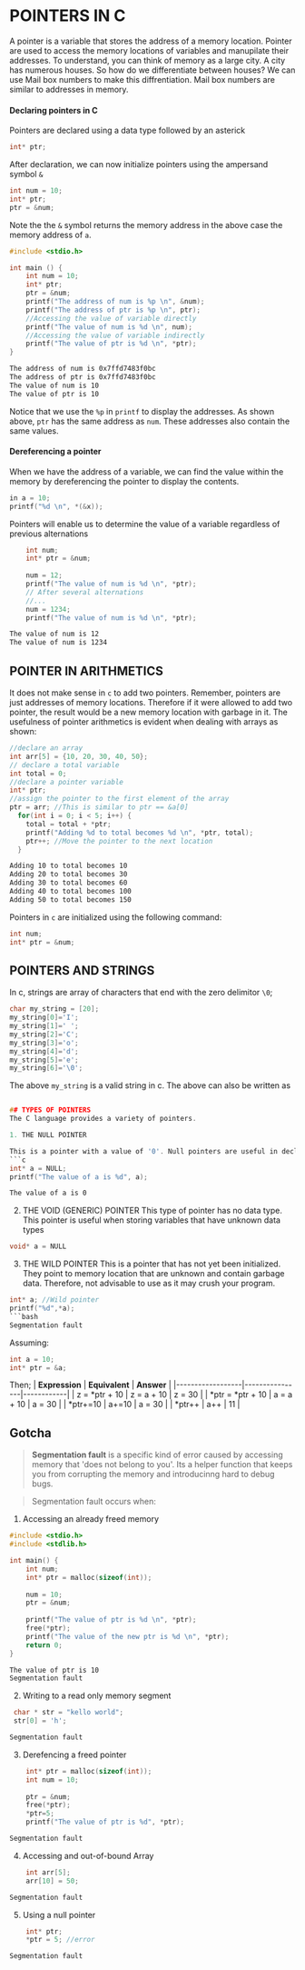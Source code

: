 # POINTERS IN C

A pointer is a variable that stores the address of a memory location. Pointer are used to access the memory locations of variables and manupilate their addresses. 
To understand, you can think of memory as a large city. A city has numerous houses. So how do we differentiate between houses? We can use Mail box numbers to make this diffrentiation. Mail box numbers are similar to addresses in memory.

#### Declaring pointers in C

Pointers are declared using a data type followed by an asterick
```c
int* ptr;
```

After declaration, we can now initialize pointers using the ampersand symbol `&`
```c
int num = 10;
int* ptr;
ptr = &num;
```
Note the the `&` symbol returns the memory address in the above case the memory address of `a`.
```c
#include <stdio.h>

int main () {
    int num = 10;
    int* ptr;
    ptr = &num;
    printf("The address of num is %p \n", &num);
    printf("The address of ptr is %p \n", ptr);
    //Accessing the value of variable directly
    printf("The value of num is %d \n", num);
    //Accessing the value of variable indirectly
    printf("The value of ptr is %d \n", *ptr);
}
```
```bash
The address of num is 0x7ffd7483f0bc 
The address of ptr is 0x7ffd7483f0bc 
The value of num is 10 
The value of ptr is 10 
```
Notice that we use the `%p` in `printf` to display the addresses. As shown above, `ptr` has the same address as `num`. These addresses also contain the same values.

#### Dereferencing a pointer
When we have the address of a variable, we can find the value within the memory by dereferencing the pointer to display the contents.
```c
in a = 10;
printf("%d \n", *(&x));
```
Pointers will enable us to determine the value of a variable regardless of previous alternations
```c
    int num;
    int* ptr = &num;
    
    num = 12;
    printf("The value of num is %d \n", *ptr);
    // After several alternations
    //...
    num = 1234;
    printf("The value of num is %d \n", *ptr);
```
```bash
The value of num is 12 
The value of num is 1234 
```
## POINTER IN ARITHMETICS
It does not make sense in `c` to add two pointers. Remember, pointers are just addresses of memory locations. Therefore if it were allowed to add two pointer, the result would be a new memory location with garbage in it.
The usefulness of pointer arithmetics is evident when dealing with arrays as shown:
```c
//declare an array
int arr[5] = {10, 20, 30, 40, 50};
// declare a total variable
int total = 0;
//declare a pointer variable
int* ptr;
//assign the pointer to the first element of the array
ptr = arr; //This is similar to ptr == &a[0]
  for(int i = 0; i < 5; i++) {
    total = total + *ptr;
    printf("Adding %d to total becomes %d \n", *ptr, total);
    ptr++; //Move the pointer to the next location
  }
```
```bash
Adding 10 to total becomes 10 
Adding 20 to total becomes 30 
Adding 30 to total becomes 60 
Adding 40 to total becomes 100 
Adding 50 to total becomes 150 
```

Pointers in `c` are initialized using the following command:
```c
int num;
int* ptr = &num;
```
## POINTERS AND STRINGS
In c, strings are array of characters that end with the zero delimitor `\0`;
```c
char my_string = [20];
my_string[0]='I';
my_string[1]=' ';
my_string[2]='C';
my_string[3]='o';
my_string[4]='d';
my_string[5]='e';
my_string[6]='\0';
```
The above `my_string` is a valid string in c. The above can also be written as
```c

## TYPES OF POINTERS
The C language provides a variety of pointers.

1. THE NULL POINTER

This is a pointer with a value of '0'. Null pointers are useful in declaring pointers that have not been assigned addresses. 
```c
int* a = NULL;
printf("The value of a is %d", a);
```
```bash
The value of a is 0
```
2. THE VOID (GENERIC) POINTER
This type of pointer has no data type. This pointer is useful when storing variables that have unknown data types
```c
void* a = NULL
```
3. THE WILD POINTER
This is a pointer that has not yet been initialized. They point to memory location that are unknown and contain garbage data. Therefore, not advisable to use as it may crush your program.
```c
int* a; //Wild pointer
printf("%d",*a);
```bash
Segmentation fault
```
Assuming: 
```c
int a = 10;
int* ptr = &a;
```
Then;
| **Expression**   | **Equivalent** | **Answer** |
|------------------|----------------|------------|
| z = *ptr + 10    | z = a + 10     | z = 30     |
| *ptr = *ptr + 10 | a = a + 10     | a = 30     |
| *ptr+=10         | a+=10          | a = 30     |
| *ptr++           | a++            | 11         |

## Gotcha

> **Segmentation fault** is a specific kind of error caused by accessing memory that 'does not belong to you'. Its a helper function that keeps you from corrupting the memory and introducinng hard to debug bugs.

> Segmentation fault occurs when:
1. Accessing an already freed memory
```c
#include <stdio.h>
#include <stdlib.h>

int main() {
    int num;
    int* ptr = malloc(sizeof(int));
    
    num = 10;
    ptr = &num;
    
    printf("The value of ptr is %d \n", *ptr);
    free(*ptr);
    printf("The value of the new ptr is %d \n", *ptr);
    return 0;
}
```
```bash
The value of ptr is 10 
Segmentation fault
```

2. Writing to a read only memory segment

```c
 char * str = "kello world";
 str[0] = 'h'; 
```
```bash
Segmentation fault
```

3. Derefencing a freed pointer

```c
    int* ptr = malloc(sizeof(int));
    int num = 10;
    
    ptr = &num;
    free(*ptr);
    *ptr=5;
    printf("The value of ptr is %d", *ptr); 
```
```bash
Segmentation fault
```
4. Accessing and out-of-bound Array
```c
    int arr[5];
    arr[10] = 50;
```
```bash
Segmentation fault
```
5. Using a null pointer
```c
    int* ptr;
    *ptr = 5; //error
```
```bash
Segmentation fault
```